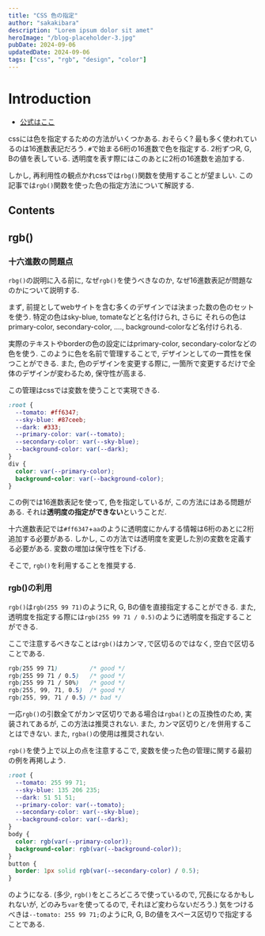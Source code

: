 ```yaml
---
title: "CSS 色の指定"
author: "sakakibara"
description: "Lorem ipsum dolor sit amet"
heroImage: "/blog-placeholder-3.jpg"
pubDate: 2024-09-06
updatedDate: 2024-09-06
tags: ["css", "rgb", "design", "color"]
---
```


# Introduction

- [公式はここ](https://developer.mozilla.org/ja/docs/Web/CSS/color_value/rgb)

cssには色を指定するための方法がいくつかある.
おそらく? 最も多く使われているのは16進数表記だろう.
`#`で始まる6桁の16進数で色を指定する.
2桁ずつR, G, Bの値を表している.
透明度を表す際にはこのあとに2桁の16進数を追加する.

しかし, 再利用性の観点かれcssでは`rbg()`関数を使用することが望ましい.
この記事では`rgb()`関数を使った色の指定方法について解説する.

## Contents

## rgb()

### 十六進数の問題点

`rbg()`の説明に入る前に, なぜ`rgb()`を使うべきなのか, なぜ16進数表記が問題なのかについて説明する.

まず, 前提としてwebサイトを含む多くのデザインでは決まった数の色のセットを使う.
特定の色はsky-blue, tomateなどと名付けられ, さらに
それらの色はprimary-color, secondary-color, ...., background-colorなど名付けられる.

実際のテキストやborderの色の設定にはprimary-color, secondary-colorなどの色を使う.
このように色を名前で管理することで, デザインとしての一貫性を保つことができる.
また, 色のデザインを変更する際に, 一箇所で変更するだけで全体のデザインが変わるため, 保守性が高まる.

この管理はcssでは変数を使うことで実現できる.

```css
:root {
  --tomato: #ff6347;
  --sky-blue: #87ceeb;
  --dark: #333;
  --primary-color: var(--tomato);
  --secondary-color: var(--sky-blue);
  --background-color: var(--dark);
}
div {
  color: var(--primary-color);
  background-color: var(--background-color);
}
```

この例では16進数表記を使って, 色を指定しているが, この方法にはある問題がある.
それは**透明度の指定ができない**ということだ.

十六進数表記では`#ff6347`+`aa`のように透明度にかんする情報は6桁のあとに2桁追加する必要がある.
しかし, この方法では透明度を変更した別の変数を定義する必要がある.
変数の増加は保守性を下げる.

そこで, `rgb()`を利用することを推奨する.

### rgb()の利用

`rgb()`は`rgb(255 99 71)`のようにR, G, Bの値を直接指定することができる.
また, 透明度を指定する際には`rgb(255 99 71 / 0.5)`のように透明度を指定することができる.

ここで注意するべきなことは`rgb()`はカンマ`,`で区切るのではなく, 空白で区切ることである.

```css
rgb(255 99 71)         /* good */
rgb(255 99 71 / 0.5)   /* good */
rgb(255 99 71 / 50%)   /* good */
rgb(255, 99, 71, 0.5)  /* good */
rgb(255, 99, 71 / 0.5) /* bad */
```

一応`rgb()`の引数全てがカンマ区切りである場合は`rgba()`との互換性のため, 実装されてあるが, この方法は推奨されない.
また, カンマ区切りと`/`を併用することはできない.
また, `rgba()`の使用は推奨されない.

`rgb()`を使う上で以上の点を注意するこで, 変数を使った色の管理に関する最初の例を再掲しよう.

```css
:root {
  --tomato: 255 99 71;
  --sky-blue: 135 206 235;
  --dark: 51 51 51;
  --primary-color: var(--tomato);
  --secondary-color: var(--sky-blue);
  --background-color: var(--dark);
}
body {
  color: rgb(var(--primary-color));
  background-color: rgb(var(--background-color));
}
button {
  border: 1px solid rgb(var(--secondary-color) / 0.5);
}
```

のようになる.
(多少, `rgb()`をところどころで使っているので, 冗長になるかもしれないが, どのみち`var`を使ってるので, それほど変わらないだろう.)
気をつけるべきは`--tomato: 255 99 71;`のようにR, G, Bの値をスペース区切りで指定することである.
